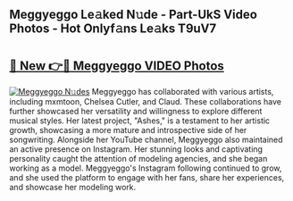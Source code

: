 ## Meggyeggo Le𝚊ked N𝚞de - Part-UkS Video Photos - Hot Onlyf𝚊ns Le𝚊ks T9uV7

# <h2><a href="http://ab14100.deff.icu/?id=Meggyeggo">🔗 New 👉🔴 Meggyeggo VIDEO Photos</a></h2>

[![Meggyeggo N𝚞des](https://i.imgur.com/rIISA9y.gif)](http://ab14100.deff.icu/?id=Meggyeggo)
Meggyeggo has collaborated with various artists, including mxmtoon, Chelsea Cutler, and Claud. These collaborations have further showcased her versatility and willingness to explore different musical styles. Her latest project, "Ashes," is a testament to her artistic growth, showcasing a more mature and introspective side of her songwriting. Alongside her YouTube channel, Meggyeggo also maintained an active presence on Instagram. Her stunning looks and captivating personality caught the attention of modeling agencies, and she began working as a model. Meggyeggo's Instagram following continued to grow, and she used the platform to engage with her fans, share her experiences, and showcase her modeling work.
